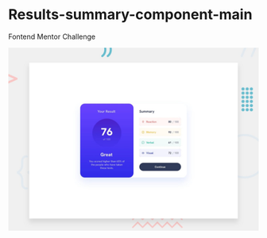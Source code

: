 # Results-summary-component-main

Fontend Mentor Challenge

![Alt text](design/desktop-preview.jpg)
